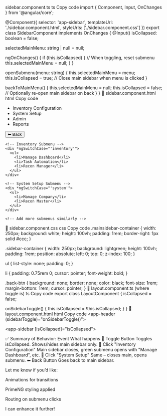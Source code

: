 sidebar.component.ts
ts
Copy code
import { Component, Input, OnChanges } from '@angular/core';

@Component({
  selector: 'app-sidebar',
  templateUrl: './sidebar.component.html',
  styleUrls: ['./sidebar.component.css']
})
export class SidebarComponent implements OnChanges {
  @Input() isCollapsed: boolean = false;

  selectedMainMenu: string | null = null;

  ngOnChanges() {
    if (this.isCollapsed) {
      // When toggling, reset submenu
      this.selectedMainMenu = null;
    }
  }

  openSubmenu(menu: string) {
    this.selectedMainMenu = menu;
    this.isCollapsed = true; // Close main sidebar when menu is clicked
  }

  backToMainMenu() {
    this.selectedMainMenu = null;
    this.isCollapsed = false; // Optionally re-open main sidebar on back
  }
}
🔸 sidebar.component.html
html
Copy code
<!-- MAIN SIDEBAR -->
<div class="mainsidebar-container" *ngIf="!isCollapsed && !selectedMainMenu">
  <ul>
    <li (click)="openSubmenu('inventory')">Inventory Configuration</li>
    <li (click)="openSubmenu('system')">System Setup</li>
    <li (click)="openSubmenu('admin')">Admin</li>
    <li (click)="openSubmenu('reports')">Reports</li>
  </ul>
</div>

<!-- SUBMENU SIDEBAR -->
<div class="sidebar-container" *ngIf="selectedMainMenu">
  <button class="back-btn" (click)="backToMainMenu()">⬅ Back</button>
  <ng-container [ngSwitch]="selectedMainMenu">
    
    <!-- Inventory Submenu -->
    <div *ngSwitchCase="'inventory'">
      <ul>
        <li>Manage Dashboard</li>
        <li>Task Automation</li>
        <li>Recon Manager</li>
      </ul>
    </div>

    <!-- System Setup Submenu -->
    <div *ngSwitchCase="'system'">
      <ul>
        <li>Manage Company</li>
        <li>Recon Master</li>
      </ul>
    </div>

    <!-- Add more submenus similarly -->
    
  </ng-container>
</div>
🔸 sidebar.component.css
css
Copy code
.mainsidebar-container {
  width: 250px;
  background: white;
  height: 100vh;
  padding: 1rem;
  border-right: 1px solid #ccc;
}

.sidebar-container {
  width: 250px;
  background: lightgreen;
  height: 100vh;
  padding: 1rem;
  position: absolute;
  left: 0;
  top: 0;
  z-index: 100;
}

ul {
  list-style: none;
  padding: 0;
}

li {
  padding: 0.75rem 0;
  cursor: pointer;
  font-weight: bold;
}

.back-btn {
  background: none;
  border: none;
  color: black;
  font-size: 1rem;
  margin-bottom: 1rem;
  cursor: pointer;
}
🔸 layout.component.ts (where toggle is)
ts
Copy code
export class LayoutComponent {
  isCollapsed = false;

  onSidebarToggle() {
    this.isCollapsed = !this.isCollapsed;
  }
}
🔸 layout.component.html
html
Copy code
<app-header (sidebarToggle)="onSidebarToggle()"></app-header>

<app-sidebar [isCollapsed]="isCollapsed"></app-sidebar>

<router-outlet></router-outlet>
✅ Summary of Behavior:
Event	What happens
🔘 Toggle Button	Toggles isCollapsed. Shows/hides main sidebar only.
📄 Click "Inventory Configuration"	Main sidebar closes, green submenu opens with "Manage Dashboard", etc.
📄 Click "System Setup"	Same – closes main, opens submenu.
⬅ Back Button	Goes back to main sidebar.

Let me know if you’d like:

Animations for transitions

PrimeNG styling applied

Routing on submenu clicks

I can enhance it further!








